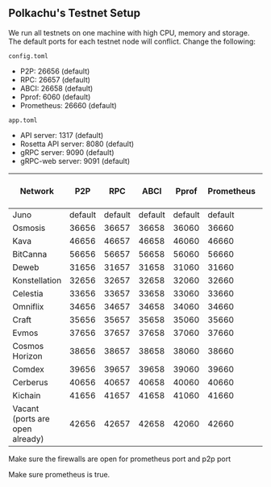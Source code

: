 ## Polkachu's Testnet Setup

We run all testnets on one machine with high CPU, memory and storage. The default ports for each testnet node will conflict. Change the following:

`config.toml`

- P2P: 26656 (default)
- RPC: 26657 (default)
- ABCI: 26658 (default)
- Pprof: 6060 (default)
- Prometheus: 26660 (default)

`app.toml`

- API server: 1317 (default)
- Rosetta API server: 8080 (default)
- gRPC server: 9090 (default)
- gRPC-web server: 9091 (default)

| Network                         | P2P     | RPC     | ABCI    | Pprof   | Prometheus | API server | Rosetta API | gRPC server | gRPC-web server |
| ------------------------------- | ------- | ------- | ------- | ------- | ---------- | ---------- | ----------- | ----------- | --------------- |
| Juno                            | default | default | default | default | default    | default    | default     | default     | default         |
| Osmosis                         | 36656   | 36657   | 36658   | 36060   | 36660      | 31317      | 38080       | 39090       | 39091           |
| Kava                            | 46656   | 46657   | 46658   | 46060   | 46660      | 41317      | 48080       | 49090       | 49091           |
| BitCanna                        | 56656   | 56657   | 56658   | 56060   | 56660      | 51317      | 58080       | 59090       | 59091           |
| Deweb                           | 31656   | 31657   | 31658   | 31060   | 31660      | 31317      | 31080       | 31090       | 31091           |
| Konstellation                   | 32656   | 32657   | 32658   | 32060   | 32660      | 32317      | NA          | 32090       | 32091           |
| Celestia                        | 33656   | 33657   | 33658   | 33060   | 33660      | 33317      | 33080       | 33090       | 33091           |
| Omniflix                        | 34656   | 34657   | 34658   | 34060   | 34660      | 34317      | 34080       | 34090       | 34091           |
| Craft                           | 35656   | 35657   | 35658   | 35060   | 35660      | 35317      | 35080       | 35090       | 35091           |
| Evmos                           | 37656   | 37657   | 37658   | 37060   | 37660      | 37317      | 37080       | 37090       | 37091           |
| Cosmos Horizon                  | 38656   | 38657   | 38658   | 38060   | 38660      | 38317      | 38080       | 38090       | 38091           |
| Comdex                          | 39656   | 39657   | 39658   | 39060   | 39660      | 39317      | 39080       | 39099       | 39098           |
| Cerberus                        | 40656   | 40657   | 40658   | 40060   | 40660      | 40317      | 40080       | 40099       | 40098           |
| Kichain                         | 41656   | 41657   | 41658   | 41060   | 41660      | 41317      | 41080       | 41099       | 41098           |
| Vacant (ports are open already) | 42656   | 42657   | 42658   | 42060   | 42660      | 42317      | 42080       | 42099       | 42098           |

Make sure the firewalls are open for prometheus port and p2p port

Make sure prometheus is true.
